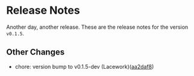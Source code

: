 # Release Notes
Another day, another release. These are the release notes for the version `v0.1.5`.

## Other Changes
* chore: version bump to v0.1.5-dev (Lacework)([aa2daf8](https://github.com/lacework/terraform-azure-ad-application/commit/aa2daf87d5541a7d89665644eb7817c9b28183dc))
